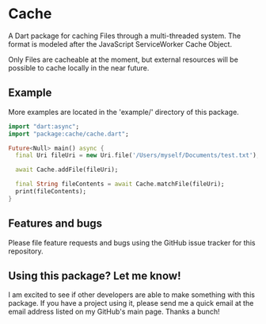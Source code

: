 Cache
=====

A Dart package for caching Files through a multi-threaded system. The format is modeled
after the JavaScript ServiceWorker Cache Object.

Only Files are cacheable at the moment, but external resources will be possible
to cache locally in the near future.

Example
-------

More examples are located in the 'example/' directory of this package.

~~~dart
import "dart:async";
import "package:cache/cache.dart";

Future<Null> main() async {
  final Uri fileUri = new Uri.file('/Users/myself/Documents/test.txt');

  await Cache.addFile(fileUri);

  final String fileContents = await Cache.matchFile(fileUri);
  print(fileContents);
}
~~~

Features and bugs
-----------------

Please file feature requests and bugs using the GitHub issue tracker for this repository.

Using this package? Let me know!
--------------------------------

I am excited to see if other developers are able to make something with this package. If
you have a project using it, please send me a quick email at the email address listed on
my GitHub's main page. Thanks a bunch!